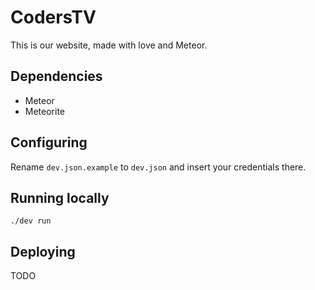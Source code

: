 # CodersTV

This is our website, made with love and Meteor.

## Dependencies

* Meteor
* Meteorite

## Configuring

Rename `dev.json.example` to `dev.json` and insert your credentials there.

## Running locally

`./dev run`

## Deploying

TODO
